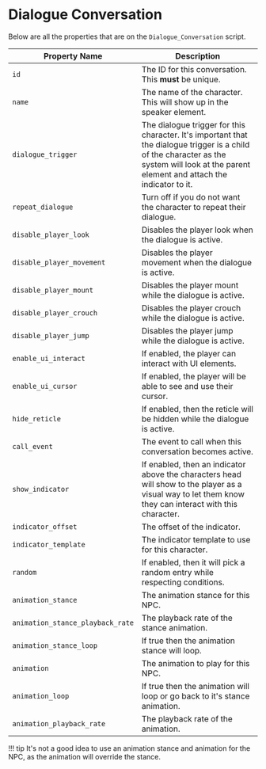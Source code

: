 # Dialogue Conversation

Below are all the properties that are on the `Dialogue_Conversation` script.

| Property Name | Description |
| ------------- | ----------- |
| `id` | The ID for this conversation. This **must** be unique. |
| `name` | The name of the character. This will show up in the speaker element. |
| `dialogue_trigger` | The dialogue trigger for this character. It's important that the dialogue trigger is a child of the character as the system will look at the parent element and attach the indicator to it. |
| `repeat_dialogue` | Turn off if you do not want the character to repeat their dialogue. |
| `disable_player_look` | Disables the player look when the dialogue is active. |
| `disable_player_movement` | Disables the player movement when the dialogue is active. |
| `disable_player_mount` | Disables the player mount while the dialogue is active. |
| `disable_player_crouch` | Disables the player crouch while the dialogue is active. |
| `disable_player_jump` | Disables the player jump while the dialogue is active. |
| `enable_ui_interact` | If enabled, the player can interact with UI elements. |
| `enable_ui_cursor` | If enabled, the player will be able to see and use their cursor. |
| `hide_reticle` | If enabled, then the reticle will be hidden while the dialogue is active. |
| `call_event` | The event to call when this conversation becomes active. |
| `show_indicator` | If enabled, then an indicator above the characters head will show to the player as a visual way to let them know they can interact with this character. |
| `indicator_offset` | The offset of the indicator. |
| `indicator_template` | The indicator template to use for this character. |
| `random` | If enabled, then it will pick a random entry while respecting conditions. |
| `animation_stance` | The animation stance for this NPC. |
| `animation_stance_playback_rate` | The playback rate of the stance animation. |
| `animation_stance_loop` | If true then the animation stance will loop. |
| `animation` | The animation to play for this NPC. |
| `animation_loop` | If true then the animation will loop or go back to it's stance animation. |
| `animation_playback_rate` | The playback rate of the animation. |

!!! tip
	It's not a good idea to use an animation stance and animation for the NPC, as the animation will override the stance.
